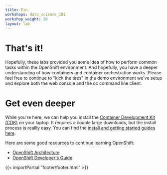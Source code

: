 ```yaml
---
title: Fin.
workshops: data_science_101
workshop_weight: 20
layout: lab
---
```


# That's it!
Hopefully, these labs provided you some idea of how to perform common tasks within the OpenShift environment.  And hopefully, you have a deeper understanding of how containers and container orchestration works.  Please feel free to continue to "kick the tires" in the demo environment we've setup and explore both the web console and the oc command line client.

# Get even deeper
While you're here, we can help you install the [Container Development Kit (CDK)][3] on your laptop.  It requires a couple large downloads, but the install process is reallly easy.  You can find the [install and getting started guides here][4].

Here are some good resources to continue learning OpenShift:

* [OpenShift Architecture][1]
* [OpenShift Developer's Guide][2]

[1]: https://docs.openshift.com/container-platform/3.4/architecture/core_concepts/index.html
[2]: https://docs.openshift.com/container-platform/3.4/dev_guide/index.html
[3]: http://developers.redhat.com/products/cdk/overview/
[4]: http://developers.redhat.com/products/cdk/docs-and-apis/

{{< importPartial "footer/footer.html" >}}
